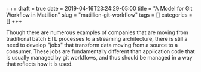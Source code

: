 +++ 
draft = true
date = 2019-04-16T23:24:29-05:00
title = "A Model for Git Workflow in Matillion"
slug = "matillion-git-workflow" 
tags = []
categories = []
+++

Though there are numerous examples of companies that are moving from traditional batch ETL processes to a streaming architecture, there is still a need to develop "jobs" that transform data moving from a source to a consumer. These jobs are fundamentally different than application code that is usually managed by git workflows, and thus should be managed in a way that reflects how it is used.

